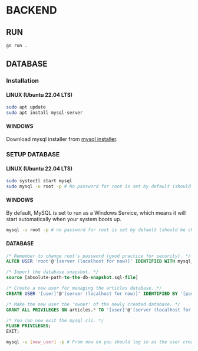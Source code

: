 # BACKEND

## RUN

```bash
go run .
```

## DATABASE

### Installation

#### LINUX (Ubuntu 22.04 LTS)

```bash
sudo apt update
sudo apt install mysql-server
```

#### WINDOWS

Download mysql installer from [mysql installer](https://dev.mysql.com/downloads/installer/).

### SETUP DATABASE

#### LINUX (Ubuntu 22.04 LTS)

```bash
sudo systectl start mysql
sudo mysql -u root -p # No password for root is set by default (should be changed in the future to whatever you want).
```

#### WINDOWS

By default, MySQL is set to run as a Windows Service, which means it will start automatically when your system boots up.

```bash
mysql -u root -p # no password for root is set by default (should be changed whatever you want)
```

#### DATABASE

```sql
/* Remember to change root's password (good practice for security). */
ALTER USER 'root'@'[server (localhost for now)]' IDENTIFIED WITH mysql_native_password BY '[new_password]';

/* Import the database snapshot. */
source [absolute-path-to-the-db-snapshot.sql-file]

/* Create a new user for managing the articles database. */
CREATE USER '[user]'@'[server (localhost for now)]' IDENTIFIED BY '[password]';

/* Make the new user the 'owner' of the newly created database. */
GRANT ALL PRIVILEGES ON articles.* TO '[user]'@'[server (localhost for now)]';

/* You can now exit the mysql cli. */
FLUSH PRIVILEGES;
EXIT;
```

```bash
mysql -u [new_user] -p # From now on you should log in as the user created in the step above.
```
